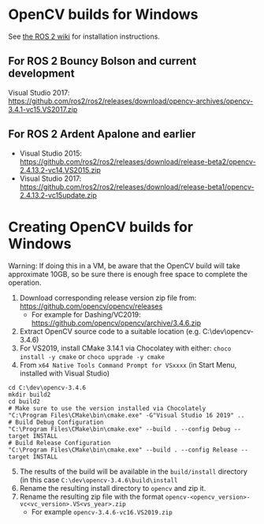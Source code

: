 # OpenCV builds for Windows

See [the ROS 2 wiki](https://github.com/ros2/ros2/wiki/Windows-Development-Setup#install-a-binary-distribution-of-opencv) for installation instructions.

## For ROS 2 Bouncy Bolson and current development

Visual Studio 2017: https://github.com/ros2/ros2/releases/download/opencv-archives/opencv-3.4.1-vc15.VS2017.zip


## For ROS 2 Ardent Apalone and earlier

* Visual Studio 2015: https://github.com/ros2/ros2/releases/download/release-beta2/opencv-2.4.13.2-vc14.VS2015.zip
* Visual Studio 2017: https://github.com/ros2/ros2/releases/download/release-beta1/opencv-2.4.13.2-vc15update.zip


# Creating OpenCV builds for Windows

Warning: If doing this in a VM, be aware that the OpenCV build will take approximate 10GB, so be sure there is enough free space to complete the operation.

1. Download corresponding release version zip file from: https://github.com/opencv/opencv/releases
   * For example for Dashing/VC2019: https://github.com/opencv/opencv/archive/3.4.6.zip 
2. Extract OpenCV source code to a suitable location (e.g. C:\dev\opencv-3.4.6)
3. For VS2019, install CMake 3.14.1 via Chocolatey with either: `choco install -y cmake` or `choco upgrade -y cmake`
4. From `x64 Native Tools Command Prompt for VSxxxx` (in Start Menu, installed with Visual Studio)

```
cd C:\dev\opencv-3.4.6
mkdir build2
cd build2
# Make sure to use the version installed via Chocolately
"C:\Program Files\CMake\bin\cmake.exe" -G"Visual Studio 16 2019" ..
# Build Debug Configuration
"C:\Program Files\CMake\bin\cmake.exe" --build . --config Debug --target INSTALL
# Build Release Configuration
"C:\Program Files\CMake\bin\cmake.exe" --build . --config Release --target INSTALL
```

5. The results of the build will be available in the `build/install` directory (in this case `C:\dev\opencv-3.4.6\build\install`
6. Rename the resulting install directory to `opencv` and zip it.
7. Rename the resulting zip file with the format `opencv-<opencv_version>-vc<vc_version>.VS<vs_year>.zip`
    * For example `opencv-3.4.6-vc16.VS2019.zip`
